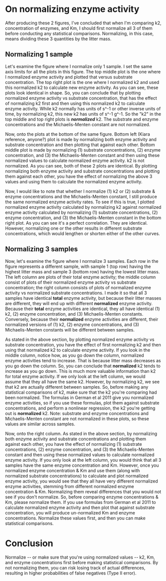 # On normalizing enzyme activity
After producing these 2 figures, I've concluded that when I'm comparing k2, concentration of enzymes, and Km, I should first normalize all 3 of them before conducting any statistical comparisons. Normalizing, in this case, means dividing these 3 quantities by the litter mass.

## Normalizing 1 sample
Let's examine the figure where I normalize only 1 sample. I set the same axis limits for all the plots in this figure. The top middle plot is the one where I normalized enzyme activity and plotted that versus substrate concentration. The top right plot is the one where I normalized k2 and used this normalized k2 to calculate new enzyme activity. As you can see, these plots look identical in shape. So, you can conclude that by plotting normalized enzyme activity vs substrate concentration, that has the effect of normalizing k2 first and then using this normalized k2 to calculate enzyme activity. While k2 normally has units of s^-1 or other inverse units of time, by normalizing k2, this new k2 has units of s^-1 g^-1. So the "k2" in the top middle and top right plots is ***normalized*** k2. The substrate and enzyme concentrations and the Michaelis-Menten constant are not normalized.

Now, onto the plots at the bottom of the same figure. Bottom left (Kiara reference, anyone?) plot is made by normalizing both enzyme activity and substrate concentration and then plotting that against each other. Bottom middle plot is made by normalizing (1) substrate concentrations, (2) enzyme concentration, and (3) the Michaelis-Menten constant and then using these normalized values to calculate normalized enzyme activity. k2 is not normalized. As you can see, both of these 2 plots are identical. By plotting normalizing both enzyme activity and substrate concentrations and plotting them against each other, you have the effect of normalizing the above 3 values and using them to calculate the normalized enzyme activity.

Now, I would like to note that whether I normalize (1) k2 or (2) substrate & enzyme concentrations and the Michaelis-Menten constant, I still produce the same normalized enzyme activity rates. To see if this is true, I plotted normalized enzyme activity calculated by normalizing k2 against normalized enzyme activity calculated by normalizing (1) substrate concentrations, (2) enzyme concentration, and (3) the Michaelis-Menten constant in the bottom right plot. As you can see it's a perfect correlation. They are identical. However, normalizing one or the other results in different substrate concentrations, which would lengthen or shorten either of the other curves.

## Normalizing 3 samples
Now, let's examine the figure where I normalize 3 samples. Each row in the figure represents a different sample, with sample 1 (top row) having the highest litter mass and sample 3 (bottom row) having the lowest litter mass. The left column are plots of their total enzyme activity; the middle column consist of plots of their normalized enzyme activity vs substrate concentration; the right column consists of plots of normalized enzyme activity vs normalized substrate concentrations. I made it so that all 3 samples have identical **total** enzyme activity, but because their litter masses are different, they will end up with different **normalized** enzyme activity. Because their **total** enzyme activities are identical, they all have identical (1) k2, (2) enzyme concentration, and (3) Michaelis-Menten constants. Conversely, because their **normalized** enzyme activities are different, their normalized versions of (1) k2, (2) enzyme concentrations, and (3) Michaelis-Menten constants will be different between samples.

As stated in the above section, by plotting normalized enzyme activity vs substrate concentration, you have the effect of first normalizing k2 and then using that normalized k2 to calculate enzyme activity. If you look in the middle column, notice how, as you go down the column, normalized enzyme activities tend to increase. That is because litter mass decreases as you go down the column. So, you can conclude that **normalized** k2 tends to increase as you go down. This is much more valuable information than k2 for total enzyme activity. If we only look at the left column, we would assume that they all have the same k2. However, by normalizing k2, we see that k2 are actually different between samples. So, before making any statistical comparisons of k2, make sure that the k2 you're comparing had been normalized. The formulas in German et al 2011 give you normalized enzyme activities, so if you use these formulas, plot them against substrate concentrations, and perform a nonlinear regression, the k2 you're getting out is **normalized** k2. Note: substrate and enzyme concentrations and Michaelis-Menten constant are not normalized in these plots, so these values are similar across samples.

Now, onto the right column. As stated in the above section, by normalizing both enzyme activity and substrate concentrations and plotting them against each other, you have the effect of normalizing (1) substrate concentrations, (2) enzyme concentration, and (3) the Michaelis-Menten constant and then using these normalized values to calculate normalized enzyme activity. If you only look at the left column, you would think that all 3 samples have the same enzyme concentration and Km. However, once you normalized enzyme concentration & Km and use them (along with normalized substrate concentrations) to calculate and plot normalized enzyme activity, you would see that they all have very different normalized enzyme activities, stemming from different normalized enzyme concentration & Km. Normalizing them reveal differences that you would not see if you don't normalize. So, before comparing enzyme concentrations & Km, please normalize them. If you use formulas from German et al 2011 to calculate normalized enzyme activity and then plot that against substrate concentration, you will produce un-normalized Km and enzyme concentrations. Normalize these values first, and then you can make statistical comparisons.

# Conclusion
Normalize -- or make sure that you're using normalized values -- k2, Km, and enzyme concentrations first before making statistical comparisons. By not normalizing them, you can risk losing track of actual differences, resulting in higher probabilities of false negatives (Type II error).